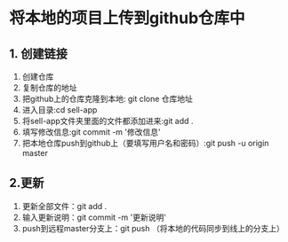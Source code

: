 # 将本地的项目上传到github仓库中

## 1. 创建链接



1. 创建仓库
2. 复制仓库的地址
3. 把github上的仓库克隆到本地: git clone 仓库地址
4. 进入目录:cd sell-app
5. 将sell-app文件夹里面的文件都添加进来:git add .
6. 填写修改信息:git commit -m  '修改信息'
7. 把本地仓库push到github上（要填写用户名和密码）:git push -u origin master

## 2.更新

1. 更新全部文件：git add .
2. 输入更新说明：git commit -m '更新说明'
3. push到远程master分支上：git push （将本地的代码同步到线上的分支上）